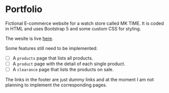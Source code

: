 # Portfolio
Fictional E-commerce website for a watch store called MK TIME. It is coded in HTML and uses Bootstrap 5 and some custom CSS for styling.

The wesite is live [here](https://mktime.paolopironi.xyz/).

Some features still need to be implemented:

- [ ] A `products` page that lists all products.
- [ ] A `product` page with the detail of each single product.
- [ ] A `clearance` page that lists the products on sale.

The links in the footer are just dummy links and at the moment I am not planning to implement the corresponding pages.


